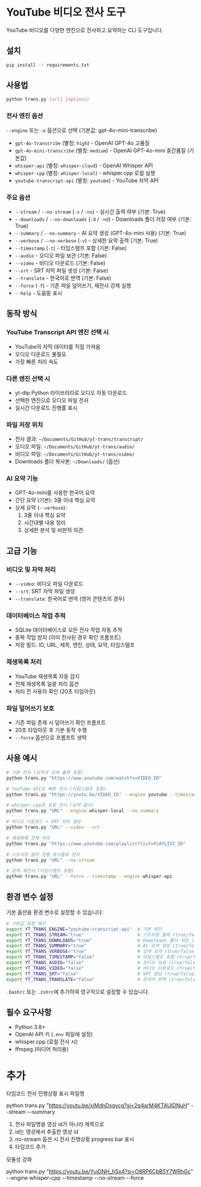 
# YouTube 비디오 전사 도구

YouTube 비디오를 다양한 엔진으로 전사하고 요약하는 CLI 도구입니다.

## 설치

```sh
pip install -r requirements.txt
```

## 사용법

```sh
python trans.py [url] [options]
```

### 전사 엔진 옵션
`--engine` 또는 `-e` 옵션으로 선택 (기본값: gpt-4o-mini-transcribe)

- `gpt-4o-transcribe` (별칭: `high`) - OpenAI GPT-4o 고품질
- `gpt-4o-mini-transcribe` (별칭: `medium`) - OpenAI GPT-4o-mini 중간품질 (기본값)
- `whisper-api` (별칭: `whisper-cloud`) - OpenAI Whisper API
- `whisper-cpp` (별칭: `whisper-local`) - whisper.cpp 로컬 실행
- `youtube-transcript-api` (별칭: `youtube`) - YouTube 자막 API

### 주요 옵션
- `--stream` / `--no-stream` (`-s` / `-ns`) - 실시간 출력 여부 (기본: True)
- `--downloads` / `--no-downloads` (`-d` / `-nd`) - Downloads 폴더 저장 여부 (기본: True)
- `--summary` / `--no-summary` - AI 요약 생성 (GPT-4o-mini 사용) (기본: True)
- `--verbose` / `--no-verbose` (`-v`) - 상세한 요약 출력 (기본: True)
- `--timestamp` (`-t`) - 타임스탬프 포함 (기본: False)
- `--audio` - 오디오 파일 보관 (기본: False)
- `--video` - 비디오 다운로드 (기본: False)
- `--srt` - SRT 자막 파일 생성 (기본: False)
- `--translate` - 한국어로 번역 (기본: False)
- `--force` (`-f`) - 기존 파일 덮어쓰기, 재전사 강제 실행
- `--help` - 도움말 표시

   
## 동작 방식

### YouTube Transcript API 엔진 선택 시
- YouTube의 자막 데이터를 직접 가져옴
- 오디오 다운로드 불필요
- 가장 빠른 처리 속도

### 다른 엔진 선택 시
- yt-dlp Python 라이브러리로 오디오 자동 다운로드
- 선택한 엔진으로 오디오 파일 전사
- 실시간 다운로드 진행률 표시

### 파일 저장 위치
- 전사 결과: `~/Documents/GitHub/yt-trans/transcript/`
- 오디오 파일: `~/Documents/GitHub/yt-trans/audio/`
- 비디오 파일: `~/Documents/GitHub/yt-trans/video/`
- Downloads 폴더 복사본: `~/Downloads/` (옵션)

### AI 요약 기능
- GPT-4o-mini를 사용한 한국어 요약
- 간단 요약 (기본): 3줄 이내 핵심 요약
- 상세 요약 (`--verbose`): 
  1. 3줄 이내 핵심 요약
  2. 시간대별 내용 정리
  3. 상세한 분석 및 비판적 의견

## 고급 기능

### 비디오 및 자막 처리
- `--video`: 비디오 파일 다운로드
- `--srt`: SRT 자막 파일 생성
- `--translate`: 한국어로 번역 (영어 콘텐츠의 경우)

### 데이터베이스 작업 추적
- SQLite 데이터베이스로 모든 전사 작업 자동 추적
- 중복 작업 방지 (이미 전사된 경우 확인 프롬프트)
- 저장 필드: ID, URL, 제목, 엔진, 상태, 요약, 타임스탬프

### 재생목록 처리
- YouTube 재생목록 자동 감지
- 전체 재생목록 일괄 처리 옵션
- 처리 전 사용자 확인 (20초 타임아웃)

### 파일 덮어쓰기 보호
- 기존 파일 존재 시 덮어쓰기 확인 프롬프트
- 20초 타임아웃 후 기본 동작 수행
- `--force` 옵션으로 프롬프트 생략

## 사용 예시

```sh
# 기본 전사 (요약과 상세 출력 포함)
python trans.py "https://www.youtube.com/watch?v=VIDEO_ID"

# YouTube API로 빠른 전사 (타임스탬프 포함)
python trans.py "https://youtu.be/VIDEO_ID" --engine youtube --timestamp

# whisper.cpp로 로컬 전사 (요약 없이)
python trans.py "URL" --engine whisper-local --no-summary

# 비디오 다운로드 + SRT 자막 생성
python trans.py "URL" --video --srt

# 재생목록 전체 처리
python trans.py "https://www.youtube.com/playlist?list=PLAYLIST_ID"

# 스트리밍 없이 진행 표시줄로 전사
python trans.py "URL" --no-stream

# 강제 재전사 (타임스탬프 포함)
python trans.py "URL" --force --timestamp --engine whisper-api
```

## 환경 변수 설정

기본 옵션을 환경 변수로 설정할 수 있습니다:

```bash
# 기본값 설정 예시
export YT_TRANS_ENGINE="youtube-transcript-api"  # 기본 엔진
export YT_TRANS_STREAM="true"                    # 스트리밍 출력 (true/false)
export YT_TRANS_DOWNLOADS="true"                 # Downloads 폴더 저장 (true/false)
export YT_TRANS_SUMMARY="true"                   # AI 요약 생성 (true/false)
export YT_TRANS_VERBOSE="true"                   # 상세 요약 (true/false)
export YT_TRANS_TIMESTAMP="false"                # 타임스탬프 포함 (true/false)
export YT_TRANS_AUDIO="false"                    # 오디오 보관 (true/false)
export YT_TRANS_VIDEO="false"                    # 비디오 다운로드 (true/false)
export YT_TRANS_SRT="false"                      # SRT 생성 (true/false)
export YT_TRANS_TRANSLATE="false"                # 한국어 번역 (true/false)
```

`.bashrc` 또는 `.zshrc`에 추가하여 영구적으로 설정할 수 있습니다.

## 필수 요구사항

- Python 3.8+
- OpenAI API 키 (`.env` 파일에 설정)
- whisper.cpp (로컬 전사 시)
- ffmpeg (미디어 처리용)

# 추가

타임코드
전사 진행상황 표시 
파일명

python trans.py "https://youtu.be/xiMdnDsgycg?si=2g4arM4KTAUIDNuH" --stream --summary

1. 전사 파일명을 영상 id가 아니라 제목으로
2. id는 영상에서 추출한 영상 id
3. no-stream 옵션 시 전사 진행상황 progress bar 표시
4. 타임코드 추가

모듈성 강화



python trans.py "https://youtu.be/YujDNH_hSx4?si=O8RP6CbB5Y7WRhGc" --engine whisper-cpp --timestamp --no-stream --force  